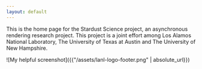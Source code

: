 ```yaml
---
layout: default
---
```


This is the home page for the Stardust Science project, an asynchronous
rendering research project. This project is a joint effort among Los Alamos
National Laboratory, The University of Texas at Austin and The University of New
Hampshire.

![My helpful screenshot]({{"/assets/lanl-logo-footer.png" | absolute_url}})

